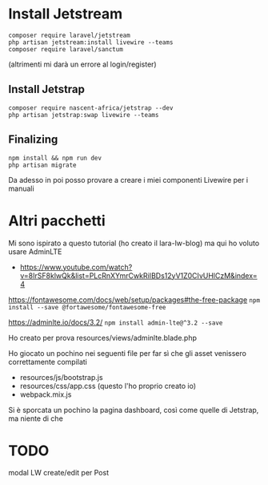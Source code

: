# Install Jetstream
```
composer require laravel/jetstream
php artisan jetstream:install livewire --teams
composer require laravel/sanctum
```
(altrimenti mi darà un errore al login/register)

## Install Jetstrap
```
composer require nascent-africa/jetstrap --dev
php artisan jetstrap:swap livewire --teams
```

## Finalizing

```
npm install && npm run dev
php artisan migrate
```

Da adesso in poi posso provare a creare i miei componenti Livewire per i manuali


# Altri pacchetti
Mi sono ispirato a questo tutorial (ho creato il lara-lw-blog) ma qui ho voluto usare AdminLTE
- https://www.youtube.com/watch?v=8IrSF8klwQk&list=PLcRnXYmrCwkRiIBDs12yV1Z0CIvUHlCzM&index=4


https://fontawesome.com/docs/web/setup/packages#the-free-package
`npm install --save @fortawesome/fontawesome-free`

https://adminlte.io/docs/3.2/
`npm install admin-lte@^3.2 --save`

Ho creato per prova resources/views/adminlte.blade.php

Ho giocato un pochino nei seguenti file per far sì che gli asset venissero correttamente compilati
- resources/js/bootstrap.js
- resources/css/app.css (questo l'ho proprio creato io)
- webpack.mix.js

Si è sporcata un pochino la pagina dashboard, così come quelle di Jetstrap, ma niente di che

# TODO
modal LW create/edit per Post
